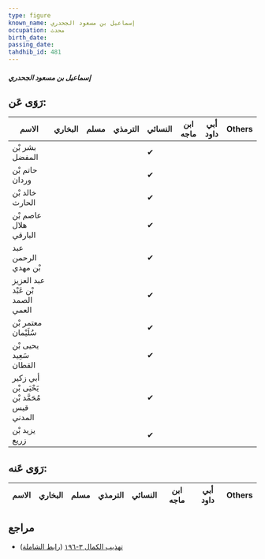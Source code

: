 ```yaml
---
type: figure
known_name: إسماعيل بن مسعود الجحدري
occupation: محدث
birth_date:
passing_date:
tahdhib_id: 481
---
```

##### إسماعيل بن مسعود الجحدري

## رَوَى عَن:
| الاسم                                        | البخاري | مسلم | الترمذي | النسائي | ابن ماجه | أبي داود | Others |
| -------------------------------------------- | ------- | ---- | ------- | ------- | -------- | -------- | ------ |
| بشر بْن المفضل                               |         |      |         | ✔       |          |          |        |
| حاتم بْن وردان                               |         |      |         | ✔       |          |          |        |
| خالد بْن الحارث                              |         |      |         | ✔       |          |          |        |
| عاصم بْن هلال البارقي                        |         |      |         | ✔       |          |          |        |
| عبد الرحمن بْن مهدي                          |         |      |         | ✔       |          |          |        |
| عبد العزيز بْن عَبْد الصمد العمي             |         |      |         | ✔       |          |          |        |
| معتمر بْن سُلَيْمان                          |         |      |         | ✔       |          |          |        |
| يحيى بْن سَعِيد القطان                       |         |      |         | ✔       |          |          |        |
| أبي زكير يَحْيَى بْن مُحَمَّد بْن قيس المدني |         |      |         | ✔       |          |          |        |
| يزيد بْن زريع                                |         |      |         | ✔       |          |          |        |
## رَوَى عَنه:
| الاسم | البخاري | مسلم | الترمذي | النسائي | ابن ماجه | أبي داود | Others |
| ----- | ------- | ---- | ------- | ------- | -------- | -------- | ------ |
## مراجع
- [تهذيب الكمال ٣-١٩٦](obsidian://open?vault=Tahdhib-al-Kamal&file=Figures/٤٨١-إسماعيل%20بن%20مسعود%20الجحدري) ([رابط الشاملة](https://shamela.ws/book/3722/1210))